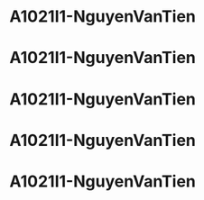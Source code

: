 # A1021I1-NguyenVanTien
# A1021I1-NguyenVanTien
# A1021I1-NguyenVanTien
# A1021I1-NguyenVanTien
# A1021I1-NguyenVanTien
